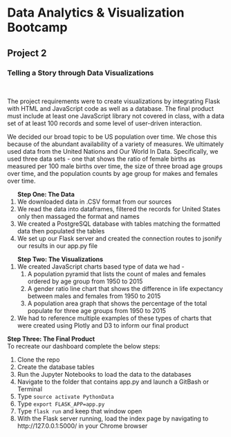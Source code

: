 <h1>Data Analytics & Visualization Bootcamp</h1>
<h2>Project 2</h2>
<h3>Telling a Story through Data Visualizations</h4>
<br>
<p>The project requirements were to create visualizations by integrating Flask with HTML and JavaScript code as well as a database. The final product must include at least one JavaScript library not covered in class, with a data set of at least 100 records and some level of user-driven interaction.</p>

<p>
We decided our broad topic to be US population over time. We chose this because of the abundant availability of a variety of measures. We ultimately used data from the United Nations and Our World In Data. Specifically, we used three data sets - one that shows the ratio of female births as measured per 100 male births over time, the size of three broad age groups over time, and the population counts by age group for makes and females over time.</p>
<ol><b>Step One: The Data</b>
<li>We downloaded data in .CSV format from our sources
<li>We read the data into dataframes, filtered the records for United States only then massaged the format and names
<li>We created a PostgreSQL database with tables matching the formatted data then populated the tables
<li>We set up our Flask server and created the connection routes to jsonify our results in our app.py file
</ol>

<ol><b>Step Two: The Visualizations</b>
<li>We created JavaScript charts based type of data we had - 
  <ol>
  <li>A population pyramid that lists the count of males and females ordered by age group from 1950 to 2015
  <li>A gender ratio line chart that shows the difference in life expectancy between males and females from 1950 to 2015
  <li>A population area graph that shows the percentage of the total populate for three  age groups from 1950 to 2015
  </ol>
<li>We had to reference multiple examples of these types of charts that were created using Plotly and D3 to inform our final product
</ol>

<b>Step Three: The Final Product</b><br>
To recreate our dashboard complete the below steps:
  <ol>
  <li>Clone the repo
  <li>Create the database tables
  <li>Run the Jupyter Notebooks to load the data to the databases
  <li>Navigate to the folder that contains app.py and launch a GitBash or Terminal
  <li>Type <code>source activate PythonData</code>
  <li>Type <code>export FLASK_APP=app.py</code>
  <li>Type <code>flask run</code> and keep that window open
  <li>With the Flask server running, load the index page by navigating to http://127.0.0.1:5000/ in your Chrome browser

